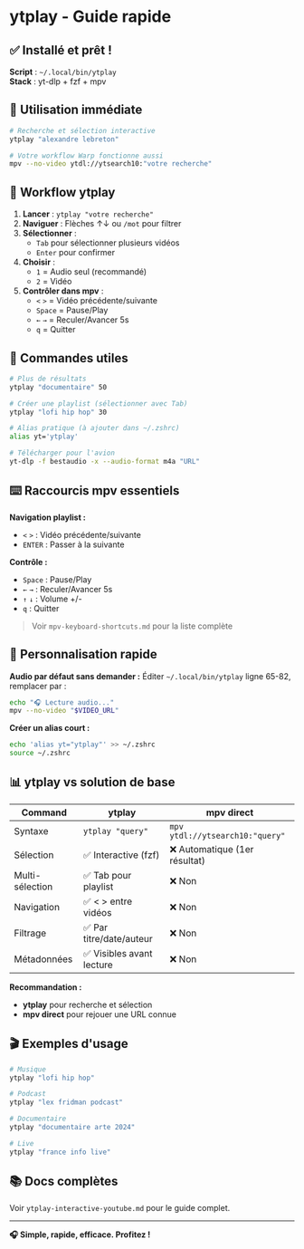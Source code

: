 # ytplay - Guide rapide

## ✅ Installé et prêt !

**Script** : `~/.local/bin/ytplay`  
**Stack** : yt-dlp + fzf + mpv

## 🚀 Utilisation immédiate

```bash
# Recherche et sélection interactive
ytplay "alexandre lebreton"

# Votre workflow Warp fonctionne aussi
mpv --no-video ytdl://ytsearch10:"votre recherche"
```

## 🎯 Workflow ytplay

1. **Lancer** : `ytplay "votre recherche"`
2. **Naviguer** : Flèches ↑↓ ou `/mot` pour filtrer
3. **Sélectionner** : 
   - `Tab` pour sélectionner plusieurs vidéos
   - `Enter` pour confirmer
4. **Choisir** : 
   - `1` = Audio seul (recommandé)
   - `2` = Vidéo
5. **Contrôler dans mpv** :
   - `<` `>` = Vidéo précédente/suivante
   - `Space` = Pause/Play
   - `←` `→` = Reculer/Avancer 5s
   - `q` = Quitter

## 🐡 Commandes utiles

```bash
# Plus de résultats
ytplay "documentaire" 50

# Créer une playlist (sélectionner avec Tab)
ytplay "lofi hip hop" 30

# Alias pratique (à ajouter dans ~/.zshrc)
alias yt='ytplay'

# Télécharger pour l'avion
yt-dlp -f bestaudio -x --audio-format m4a "URL"
```

## ⌨️ Raccourcis mpv essentiels

**Navigation playlist :**
- `<` `>` : Vidéo précédente/suivante
- `ENTER` : Passer à la suivante

**Contrôle :**
- `Space` : Pause/Play
- `←` `→` : Reculer/Avancer 5s
- `↑` `↓` : Volume +/-
- `q` : Quitter

> Voir `mpv-keyboard-shortcuts.md` pour la liste complète

## 🔧 Personnalisation rapide

**Audio par défaut sans demander :**
Éditer `~/.local/bin/ytplay` ligne 65-82, remplacer par :
```bash
echo "🎧 Lecture audio..."
mpv --no-video "$VIDEO_URL"
```

**Créer un alias court :**
```bash
echo 'alias yt="ytplay"' >> ~/.zshrc
source ~/.zshrc
```

## 📊 ytplay vs solution de base

| Command | ytplay | mpv direct |
|---------|--------|------------|
| Syntaxe | `ytplay "query"` | `mpv ytdl://ytsearch10:"query"` |
| Sélection | ✅ Interactive (fzf) | ❌ Automatique (1er résultat) |
| Multi-sélection | ✅ Tab pour playlist | ❌ Non |
| Navigation | ✅ < > entre vidéos | ❌ Non |
| Filtrage | ✅ Par titre/date/auteur | ❌ Non |
| Métadonnées | ✅ Visibles avant lecture | ❌ Non |

**Recommandation :** 
- **ytplay** pour recherche et sélection
- **mpv direct** pour rejouer une URL connue

## 🎬 Exemples d'usage

```bash
# Musique
ytplay "lofi hip hop"

# Podcast
ytplay "lex fridman podcast"

# Documentaire
ytplay "documentaire arte 2024"

# Live
ytplay "france info live"
```

## 📚 Docs complètes

Voir `ytplay-interactive-youtube.md` pour le guide complet.

---

**🎧 Simple, rapide, efficace. Profitez !**
